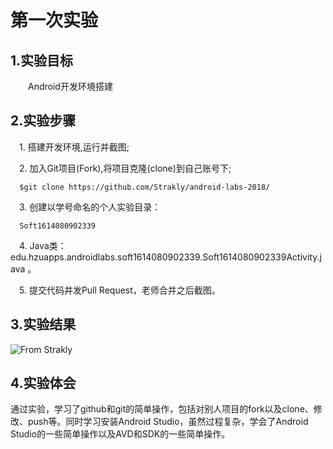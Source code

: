 # 第一次实验
 
## 1.实验目标
&emsp;&emsp;Android开发环境搭建
 
## 2.实验步骤
&emsp;1. 搭建开发环境,运行并截图;
 
&emsp;2. 加入Git项目(Fork),将项目克隆(clone)到自己账号下;
 
      $git clone https://github.com/Strakly/android-labs-2018/
      
&emsp;3. 创建以学号命名的个人实验目录：
 
      Soft1614080902339
      
&emsp;4. Java类：edu.hzuapps.androidlabs.soft1614080902339.Soft1614080902339Activity.java 。
 
&emsp;5. 提交代码并发Pull Request，老师合并之后截图。
 
## 3.实验结果
 ![](https://raw.githubusercontent.com/Strakly/android-labs-2018/master/soft1614080902339/Soft1614080902339.png "From Strakly")
 
## 4.实验体会
通过实验，学习了github和git的简单操作，包括对别人项目的fork以及clone、修改、push等。同时学习安装Android Studio，虽然过程复杂，学会了Android Studio的一些简单操作以及AVD和SDK的一些简单操作。
